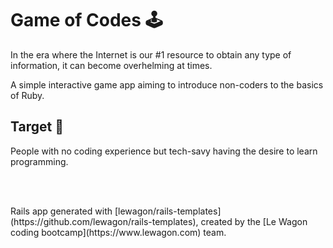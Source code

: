# Game of Codes 🕹️
<p>In the era where the Internet is our #1 resource to obtain any type of information, it can become overhelming at times.</p>
<p>A simple interactive game app aiming to introduce non-coders to the basics of Ruby.</p>

## Target 🎯
<p>People with no coding experience but tech-savy having the desire to learn programming.</p>

<br>
<br>

<p> Rails app generated with [lewagon/rails-templates](https://github.com/lewagon/rails-templates), created by the [Le Wagon coding bootcamp](https://www.lewagon.com) team. </p>
